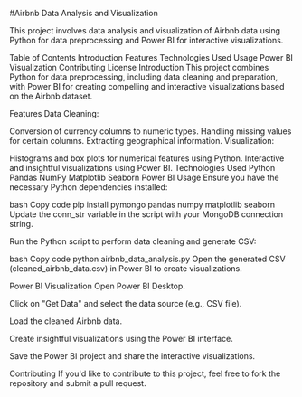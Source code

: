 #Airbnb Data Analysis and Visualization

This project involves data analysis and visualization of Airbnb data using Python for data preprocessing and Power BI for interactive visualizations.

Table of Contents
Introduction
Features
Technologies Used
Usage
Power BI Visualization
Contributing
License
Introduction
This project combines Python for data preprocessing, including data cleaning and preparation, with Power BI for creating compelling and interactive visualizations based on the Airbnb dataset.

Features
Data Cleaning:

Conversion of currency columns to numeric types.
Handling missing values for certain columns.
Extracting geographical information.
Visualization:

Histograms and box plots for numerical features using Python.
Interactive and insightful visualizations using Power BI.
Technologies Used
Python
Pandas
NumPy
Matplotlib
Seaborn
Power BI
Usage
Ensure you have the necessary Python dependencies installed:

bash
Copy code
pip install pymongo pandas numpy matplotlib seaborn
Update the conn_str variable in the script with your MongoDB connection string.

Run the Python script to perform data cleaning and generate CSV:

bash
Copy code
python airbnb_data_analysis.py
Open the generated CSV (cleaned_airbnb_data.csv) in Power BI to create visualizations.

Power BI Visualization
Open Power BI Desktop.

Click on "Get Data" and select the data source (e.g., CSV file).

Load the cleaned Airbnb data.

Create insightful visualizations using the Power BI interface.

Save the Power BI project and share the interactive visualizations.

Contributing
If you'd like to contribute to this project, feel free to fork the repository and submit a pull request.
